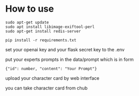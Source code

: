 # How to use
```
sudo apt-get update
sudo apt install libimage-exiftool-perl
sudo apt-get install redis-server
```
```
pip install -r requirements.txt
```
set your openai key and your flask secret key to the .env

put your experts prompts in the data/prompt which is in form
```
{"id": number, "content": "Your Prompt"}
```
upload your character card by web interface

you can take character card from chub
